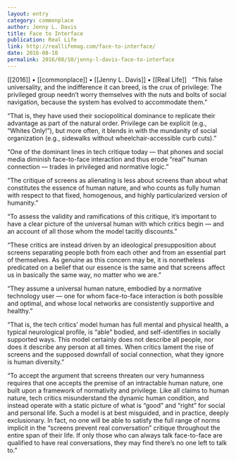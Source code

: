 ```yaml
---
layout: entry
category: commonplace
author: Jenny L. Davis
title: Face to Interface
publication: Real Life
link: http://reallifemag.com/face-to-interface/
date: 2016-08-10
permalink: 2016/08/10/jenny-l-davis-face-to-interface
---
```


[[2016]] • [[commonplace]] • [[Jenny L. Davis]] • [[Real Life]]
 
“This false universality, and the indifference it can breed, is the crux of privilege: The privileged group needn’t worry themselves with the nuts and bolts of social navigation, because the system has evolved to accommodate them.”

“That is, they have used their sociopolitical dominance to replicate their advantage as part of the natural order. Privilege can be explicit (e.g., “Whites Only!”), but more often, it blends in with the mundanity of social organization (e.g., sidewalks without wheelchair-accessible curb cuts).”

“One of the dominant lines in tech critique today — that phones and social media diminish face-to-face interaction and thus erode “real” human connection — trades in privileged and normative logic.”

“The critique of screens as alienating is less about screens than about what constitutes the essence of human nature, and who counts as fully human with respect to that fixed, homogenous, and highly particularized version of humanity.”

“To assess the validity and ramifications of this critique, it’s important to have a clear picture of the universal human with which critics begin — and an account of all those whom the model tacitly discounts.”

“These critics are instead driven by an ideological presupposition about screens separating people both from each other and from an essential part of themselves. As genuine as this concern may be, it is nonetheless predicated on a belief that our essence is the same and that screens affect us in basically the same way, no matter who we are.”

“They assume a universal human nature, embodied by a normative technology user — one for whom face-to-face interaction is both possible and optimal, and whose local networks are consistently supportive and healthy.”

“That is, the tech critics’ model human has full mental and physical health, a typical neurological profile, is “able” bodied, and self-identifies in socially supported ways. This model certainly does not describe all people, nor does it describe any person at all times. When critics lament the rise of screens and the supposed downfall of social connection, what they ignore is human diversity.”

“To accept the argument that screens threaten our very humanness requires that one accepts the premise of an intractable human nature, one built upon a framework of normativity and privilege. Like all claims to human nature, tech critics misunderstand the dynamic human condition, and instead operate with a static picture of what is “good” and “right” for social and personal life. Such a model is at best misguided, and in practice, deeply exclusionary. In fact, no one will be able to satisfy the full range of norms implicit in the “screens prevent real conversation” critique throughout the entire span of their life. If only those who can always talk face-to-face are qualified to have real conversations, they may find there’s no one left to talk to.”
